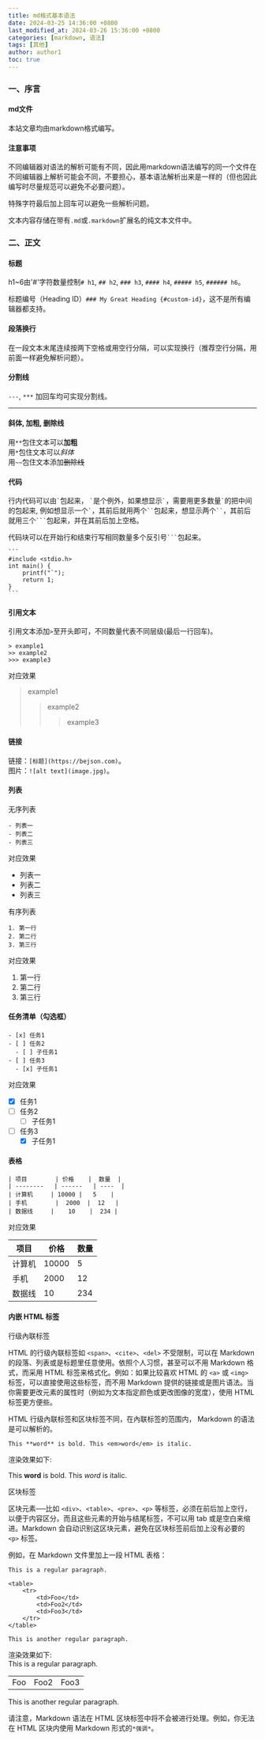 ```yaml
---
title: md格式基本语法
date: 2024-03-25 14:36:00 +0800
last_modified_at: 2024-03-26 15:36:00 +0800
categories: [markdown, 语法]
tags: [其他]
author: author1
toc: true
---
```


### 一、序言

#### md文件
本站文章均由markdown格式编写。

#### 注意事项
不同编辑器对语法的解析可能有不同，因此用markdown语法编写的同一个文件在不同编辑器上解析可能会不同，不要担心，基本语法解析出来是一样的（但也因此编写时尽量规范可以避免不必要问题）。

特殊字符最后加上回车可以避免一些解析问题。

文本内容存储在带有`.md`或`.markdown`扩展名的纯文本文件中。

### 二、正文

#### 标题
h1~6由'#'字符数量控制`# h1`, `## h2`, `### h3`, `#### h4`, `##### h5`, `###### h6`。

标题编号（Heading ID）`### My Great Heading {#custom-id}`，这不是所有编辑器都支持。

#### 段落换行  
在一段文本末尾连续按两下空格或用空行分隔，可以实现换行（推荐空行分隔，用前面一样避免解析问题）。

#### 分割线
`---`, `***` 加回车均可实现分割线。

***

#### 斜体, 加粗, 删除线

用`**`包住文本可以**加粗**  
用`*`包住文本可以*斜体*  
用`~~`包住文本添加~~删除线~~

#### 代码

行内代码可以由`` ` ``包起来，
`` ` ``是个例外，如果想显示`` ` ``，需要用更多数量`` ` ``的把中间的包起来, 例如想显示一个`` ` ``，其前后就用两个``` `` ```包起来，想显示两个``` `` ```，其前后就用三个```` ``` ````包起来，并在其前后加上空格。

代码块可以在开始行和结束行写相同数量多个反引号```` ``` ````包起来。

````
```
#include <stdio.h>
int main() {
    printf("`");
    return 1;
}
```
````

#### 引用文本

引用文本添加`>`至开头即可，不同数量代表不同层级(最后一行回车)。 

```
> example1
>> example2
>>> example3
```
对应效果  
> example1
>> example2
>>> example3

#### 链接
链接：`[标题](https://bejson.com)`。  
图片：`![alt text](image.jpg)`。

#### 列表
无序列表  
```
- 列表一
- 列表二
- 列表三
```

对应效果  
- 列表一
- 列表二
- 列表三  

有序列表  
```
1. 第一行
2. 第二行
3. 第三行
```
对应效果  
1. 第一行
2. 第二行
3. 第三行

#### 任务清单（勾选框）
```
- [x] 任务1
- [ ] 任务2
  - [ ] 子任务1
- [ ] 任务3
  - [x] 子任务1
```
对应效果  
- [x] 任务1
- [ ] 任务2
  - [ ] 子任务1
- [ ] 任务3
  - [x] 子任务1

#### 表格
```
| 项目        | 价格    |  数量  |
| --------   | ------   | ----  |
| 计算机     | 10000 |   5    |
| 手机        |  2000  |  12   |
| 数据线     |    10    |  234 |
```
对应效果

| 项目        | 价格    |  数量  |
| --------   | ------   | ----  |
| 计算机     | 10000 |   5    |
| 手机        |  2000  |  12   |
| 数据线     |    10    |  234 |

#### 内嵌 HTML 标签
行级內联标签

HTML 的行级內联标签如 `<span>`、`<cite>`、`<del>` 不受限制，可以在 Markdown 的段落、列表或是标题里任意使用。依照个人习惯，甚至可以不用 Markdown 格式，而采用 HTML 标签来格式化。例如：如果比较喜欢 HTML 的 `<a>` 或 `<img>` 标签，可以直接使用这些标签，而不用 Markdown 提供的链接或是图片语法。当你需要更改元素的属性时（例如为文本指定颜色或更改图像的宽度），使用 HTML 标签更方便些。

HTML 行级內联标签和区块标签不同，在內联标签的范围内， Markdown 的语法是可以解析的。

`This **word** is bold. This <em>word</em> is italic.`

渲染效果如下:

This **word** is bold. This <em>word</em> is italic.

区块标签

区块元素──比如 `<div>`、`<table>`、`<pre>`、`<p>` 等标签，必须在前后加上空行，以便于内容区分。而且这些元素的开始与结尾标签，不可以用 tab 或是空白来缩进。Markdown 会自动识别这区块元素，避免在区块标签前后加上没有必要的 `<p>` 标签。

例如，在 Markdown 文件里加上一段 HTML 表格：

```
This is a regular paragraph.

<table>
    <tr>
        <td>Foo</td>
        <td>Foo2</td>
        <td>Foo3</td>
    </tr>
</table>

This is another regular paragraph.
```

渲染效果如下:  
This is a regular paragraph.

<table>
    <tr>
        <td>Foo</td>
        <td>Foo2</td>
        <td>Foo3</td>
    </tr>
</table>

This is another regular paragraph.

请注意，Markdown 语法在 HTML 区块标签中将不会被进行处理。例如，你无法在 HTML 区块内使用 Markdown 形式的`*强调*`。
